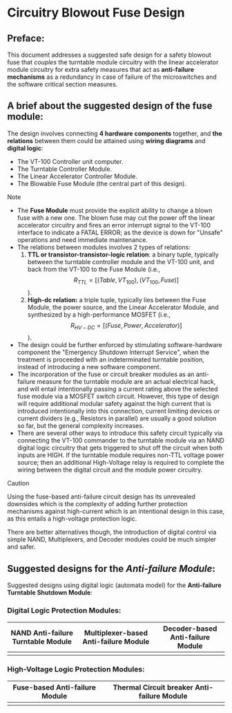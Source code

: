 # Circuitry Blowout Fuse Design

## Preface:
This document addresses a suggested safe design for a safety blowout fuse that _couples_ the turntable module circuitry with the linear accelerator module circuitry for extra safety measures that act as **anti-failure mechanisms** as a redundancy in case of failure of the microswitches and the software critical section measures.

## A brief about the suggested design of the fuse module:
The design involves connecting **4 hardware components** together, and **the relations** between them could be attained using **wiring diagrams** and **digital logic**:
* The VT-100 Controller unit computer.
* The Turntable Controller Module.
* The Linear Accelerator Controller Module.
* The Blowable Fuse Module (the central part of this design).

> [!NOTE]
>
> * The **Fuse Module** must provide the explicit ability to change a blown fuse with a new one. The blown fuse may cut the power off the linear accelerator circuitry and fires an error interrupt signal to the VT-100 interface to indicate a FATAL ERROR; as the device is down for "Unsafe" operations and need immediate maintenance.
> * The relations between modules involves 2 types of relations:
>   1) **TTL or transistor-transistor-logic relation**: a binary tuple, typically between the turntable controller module and the VT-100 unit, and back from the VT-100 to the Fuse Module (i.e., $$R_{TTL} = [(Table, VT_{100}), (VT_{100}, Fuse)]$$).
>   2) **High-dc relation:** a triple tuple, typically lies between the Fuse Module, the power source, and the Linear Accelerator Module, and synthesized by a high-performance MOSFET (i.e., $$R_{HV-DC} = [(Fuse, Power, Accelerator)]$$).
> * The design could be further enforced by stimulating software-hardware component the "Emergency Shutdown Interrupt Service", when the treatment is proceeded with an indeterminated turntable position, instead of introducing a new software component.
> * The incorporation of the fuse or circuit breaker modules as an anti-failure measure for the turntable module are an actual electrical hack, and will entail intentionally passing a current rating above the selected fuse module via a MOSFET switch circuit. However, this type of design will require additional modular safety against the high current that is introduced intentionally into this connection, current limiting devices or current dividers (e.g., Resistors in parallel) are usually a good solution so far, but the general complexity increases.
> * There are several other ways to introduce this safety circuit typically via connecting the VT-100 commander to the turntable module via an NAND digital logic circuitry that gets triggered to shut off the circuit when both inputs are HIGH. If the turntable module requires non-TTL voltage power source; then an additional High-Voltage relay is required to complete the wiring between the digital circuit and the module power circuitry.

> [!CAUTION]
> 
> Using the fuse-based anti-failure circuit design has its unrevealed downsides which is the complexity of adding further protection mechanisms against
> high-current which is an intentional design in this case, as this entails a high-voltage protection logic.
>
> There are better alternatives though, the introduction of digital control via simple NAND, Multiplexers, and Decoder modules could be much simpler and safer.

## Suggested designs for the _Anti-failure Module_:

Suggested designs using digital logic (automata model) for the **Anti-failure Turntable Shutdown Module**:

### Digital Logic Protection Modules:
| NAND Anti-failure Turntable Module | Multiplexer-based Anti-failure Module | Decoder-based Anti-failure Module |
|------------------------------------|---------------------------------------|-----------------------------------|
| | | |

### High-Voltage Logic Protection Modules:
| Fuse-based Anti-failure Module | Thermal Circuit breaker Anti-failure Module | 
|--------------------------------|---------------------------------------------|
| | |

